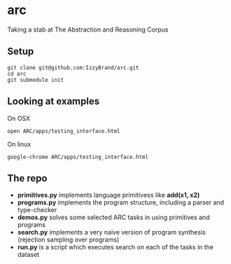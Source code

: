 # arc
Taking a stab at The Abstraction and Reasoning Corpus


## Setup

```
git clone git@github.com:IzzyBrand/arc.git
cd arc
git submodule init
```

## Looking at examples

On OSX

```
open ARC/apps/testing_interface.html
```

On linux

```
google-chrome ARC/apps/testing_interface.html
```

## The repo

 * **primitives.py** implements language primitivess like **add(x1, x2)**
 * **programs.py** implements the program structure, including a parser and type-checker
 * **demos.py** solves some selected ARC tasks in using primitives and programs
 * **search.py** implements a very naive version of program synthesis (rejection sampling over programs)
 * **run.py** is a script which executes search on each of the tasks in the dataset
 
